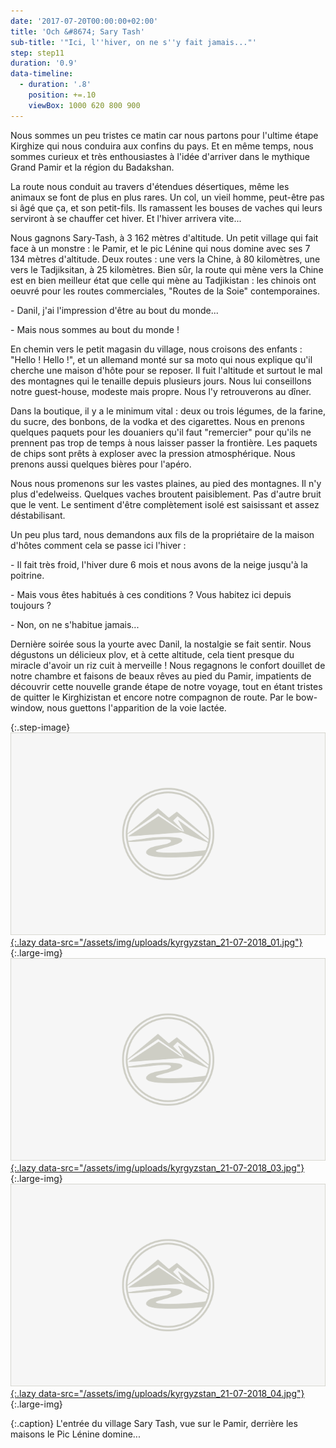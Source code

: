 ```yaml
---
date: '2017-07-20T00:00:00+02:00'
title: 'Och &#8674; Sary Tash'
sub-title: '"Ici, l''hiver, on ne s''y fait jamais..."'
step: step11
duration: '0.9'
data-timeline:
  - duration: '.8'
    position: +=.10
    viewBox: 1000 620 800 900
---
```

Nous sommes un peu tristes ce matin car nous partons pour l'ultime étape Kirghize qui nous conduira aux confins du pays. Et en même temps, nous sommes curieux et très enthousiastes à l'idée d'arriver dans le mythique Grand Pamir et la région du Badakshan.

La route nous conduit au travers d'étendues désertiques, même les animaux se font de plus en plus rares. Un col, un vieil homme, peut-être pas si âgé que ça, et son petit-fils. Ils ramassent les bouses de vaches qui leurs serviront à se chauffer cet hiver. Et l'hiver arrivera vite...

Nous gagnons Sary-Tash, à 3 162 mètres d'altitude. Un petit village qui fait face à un monstre : le Pamir, et le pic Lénine qui nous domine avec ses 7 134 mètres d'altitude. Deux routes : une vers la Chine, à 80 kilomètres, une vers le Tadjiksitan, à 25 kilomètres. Bien sûr, la route qui mène vers la Chine est en bien meilleur état que celle qui mène au Tadjikistan : les chinois ont oeuvré pour les routes commerciales, "Routes de la Soie" contemporaines.

\- Danil, j'ai l'impression d'être au bout du monde...

\- Mais nous sommes au bout du monde !

En chemin vers le petit magasin du village, nous croisons des enfants : "Hello ! Hello !", et un allemand monté sur sa moto qui nous explique qu'il cherche une maison d'hôte pour se reposer. Il fuit l'altitude et surtout le mal des montagnes qui le tenaille depuis plusieurs jours. Nous lui conseillons notre guest-house, modeste mais propre. Nous l'y retrouverons au dîner.

Dans la boutique, il y a le minimum vital : deux ou trois légumes, de la farine, du sucre, des bonbons, de la vodka et des cigarettes. Nous en prenons quelques paquets pour les douaniers qu'il faut "remercier" pour qu'ils ne prennent pas trop de temps à nous laisser passer la frontière. Les paquets de chips sont prêts à exploser avec la pression atmosphérique. Nous prenons aussi quelques bières pour l'apéro.

Nous nous promenons sur les vastes plaines, au pied des montagnes. Il n'y plus d'edelweiss. Quelques vaches broutent paisiblement. Pas d'autre bruit que le vent. Le sentiment d'être complètement isolé est saisissant et assez déstabilisant. 

Un peu plus tard, nous demandons aux fils de la propriétaire de la maison d'hôtes comment cela se passe ici l'hiver : 

\- Il fait très froid, l'hiver dure 6 mois et nous avons de la neige jusqu'à la poitrine.

\- Mais vous êtes habitués à ces conditions ? Vous habitez ici depuis toujours ?

\- Non, on ne s'habitue jamais...

Dernière soirée sous la yourte avec Danil, la nostalgie se fait sentir. Nous dégustons un délicieux plov, et à cette altitude, cela tient presque du miracle d'avoir un riz cuit à merveille ! Nous regagnons le confort douillet de notre chambre et faisons de beaux rêves au pied du Pamir, impatients de découvrir cette nouvelle grande étape de notre voyage, tout en étant tristes de quitter le Kirghizistan et encore notre compagnon de route. Par le bow-window, nous guettons l'apparition de la voie lactée.

{:.step-image}
[![](/assets/img/placeholder.png){:.lazy data-src="/assets/img/uploads/kyrgyzstan_21-07-2018_01.jpg"}](/assets/img/uploads/kyrgyzstan_21-07-2018_01.jpg "Sary Tash"){:.large-img}
[![](/assets/img/placeholder.png){:.lazy data-src="/assets/img/uploads/kyrgyzstan_21-07-2018_03.jpg"}](/assets/img/uploads/kyrgyzstan_21-07-2018_03.jpg "Sary Tash"){:.large-img}
[![](/assets/img/placeholder.png){:.lazy data-src="/assets/img/uploads/kyrgyzstan_21-07-2018_04.jpg"}](/assets/img/uploads/kyrgyzstan_21-07-2018_04.jpg "Sary Tash"){:.large-img}

{:.caption}
L'entrée du village Sary Tash, vue sur le Pamir, derrière les maisons le Pic Lénine domine...
